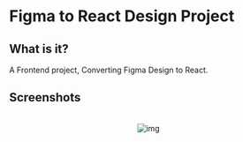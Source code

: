 # Figma to React Design Project 

## What is it?

A Frontend project, Converting Figma Design to React.

## Screenshots

<br/>
<div align="center">
  <img alt="img" src="/images/figma1.png" />
</div>
<br/>
<br/>

